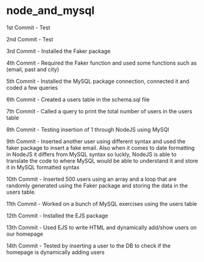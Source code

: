 # node_and_mysql

1st Commit - Test


2nd Commit - Test


3rd Commit - Installed the Faker package 


4th Commit - Required the Faker function and used some functions such as (email, past and city)


5th Commit - Installed the MySQL package connection, connected it and coded a few queries


6th Commit - Created a users table in the schema.sql file


7th Commit -  Called a query to print the total number of users in the users table


8th Commit - Testing insertion of 1 through NodeJS using MySQl


9th Commit - Inserted another user using different syntax and used the faker package to insert a fake email.
Also when it comes to date formatting in NodeJS it differs from MySQL syntax so luckly, NodeJS
is able to translate the code to where MySQL would be able to understand it and store it in MySQL formatted syntax



10th Commit - Inserted 500 users using an array and a loop that are randomly generated using the Faker package 
and storing the data in the users table.



11th Commit - Worked on a bunch of MySQL exercises using the users table


12th Commit - Installed the EJS package


13th Commit - Used EJS to write HTML and dynamically add/show users on our homepage


14th Commit - Tested by inserting a user to the DB to check if the homepage is dynamically adding users